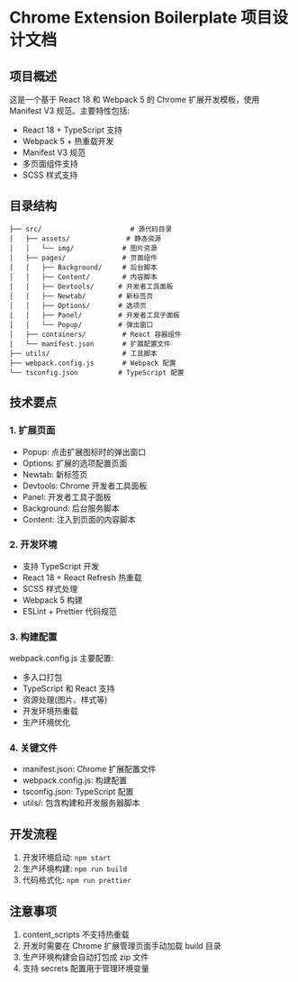 # Chrome Extension Boilerplate 项目设计文档

## 项目概述

这是一个基于 React 18 和 Webpack 5 的 Chrome 扩展开发模板，使用 Manifest V3 规范。主要特性包括:

- React 18 + TypeScript 支持
- Webpack 5 + 热重载开发
- Manifest V3 规范
- 多页面组件支持
- SCSS 样式支持

## 目录结构

```
├── src/                      # 源代码目录
│   ├── assets/              # 静态资源
│   │   └── img/            # 图片资源
│   ├── pages/              # 页面组件
│   │   ├── Background/     # 后台脚本
│   │   ├── Content/        # 内容脚本
│   │   ├── Devtools/      # 开发者工具面板
│   │   ├── Newtab/        # 新标签页
│   │   ├── Options/       # 选项页
│   │   ├── Panel/         # 开发者工具子面板
│   │   └── Popup/         # 弹出窗口
│   ├── containers/         # React 容器组件
│   └── manifest.json       # 扩展配置文件
├── utils/                  # 工具脚本
├── webpack.config.js       # Webpack 配置
└── tsconfig.json          # TypeScript 配置
```

## 技术要点

### 1. 扩展页面

- Popup: 点击扩展图标时的弹出窗口
- Options: 扩展的选项配置页面
- Newtab: 新标签页
- Devtools: Chrome 开发者工具面板
- Panel: 开发者工具子面板
- Background: 后台服务脚本
- Content: 注入到页面的内容脚本

### 2. 开发环境

- 支持 TypeScript 开发
- React 18 + React Refresh 热重载
- SCSS 样式处理
- Webpack 5 构建
- ESLint + Prettier 代码规范

### 3. 构建配置

webpack.config.js 主要配置:

- 多入口打包
- TypeScript 和 React 支持
- 资源处理(图片、样式等)
- 开发环境热重载
- 生产环境优化

### 4. 关键文件

- manifest.json: Chrome 扩展配置文件
- webpack.config.js: 构建配置
- tsconfig.json: TypeScript 配置
- utils/: 包含构建和开发服务器脚本

## 开发流程

1. 开发环境启动: `npm start`
2. 生产环境构建: `npm run build`
3. 代码格式化: `npm run prettier`

## 注意事项

1. content_scripts 不支持热重载
2. 开发时需要在 Chrome 扩展管理页面手动加载 build 目录
3. 生产环境构建会自动打包成 zip 文件
4. 支持 secrets 配置用于管理环境变量 